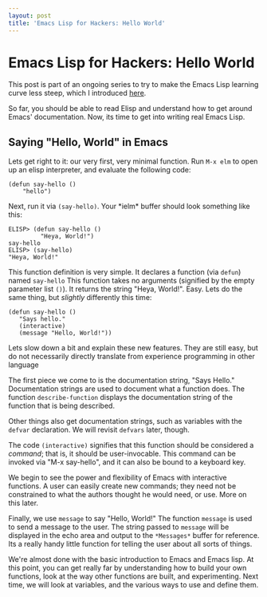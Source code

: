 ```yaml
---
layout: post
title: 'Emacs Lisp for Hackers: Hello World'
---
```


# Emacs Lisp for Hackers: Hello World #

This post is part of an ongoing series to try to make the Emacs Lisp
learning curve less steep, which I introduced [here][elisp introduction].


So far, you should be able to read Elisp and understand how to get
around Emacs' documentation. Now, its time to get into writing real
Emacs Lisp. 


## Saying "Hello, World" in Emacs ##

Lets get right to it: our very first, very minimal function. Run `M-x
elm` to open up an 
elisp interpreter, and evaluate the following code: 

    (defun say-hello ()
        "hello")

Next, run it via `(say-hello)`. Your \*ielm\* buffer should look
something like this:


    ELISP> (defun say-hello ()
             "Heya, World!")
    say-hello
    ELISP> (say-hello)
    "Heya, World!"


This function definition is very simple. 
It declares a function (via `defun`) named
`say-hello`
This function takes no arguments (signified by the empty parameter
list `()`). 
It returns the string "Heya, World!". Easy. 
Lets do the same thing, but *slightly* differently this time: 

    (defun say-hello ()
       "Says hello."
       (interactive)
       (message "Hello, World!"))

Lets slow down a bit and explain these new features. They are still
easy, but do not necessarily directly translate from experience
programming in other language

The first piece we come to is the documentation string, "Says Hello."
Documentation strings are used to document what a function does. The
function `describe-function` displays the documentation string of the
function that is being described.

Other things also get documentation strings, such as variables with
the `defvar` declaration. We will revisit `defvars` later, though. 

The code `(interactive)` signifies that this function should be
considered a *command*; that is, it should be user-invocable. This
command can be invoked via "M-x say-hello", and it can also be bound
to a keyboard key.

We begin to see the power and flexibility of Emacs with interactive
functions. A user can easily create new commands; they need not be
constrained to what the authors thought he would need, or use. More on
this later. 

Finally, we use `message` to say "Hello, World!" The function
`message` is used to send a message to the user. The string passed
 to `message` will be displayed in the echo area and output to the
 `*Messages*` buffer for reference. Its a really handy little function
for telling the user about all sorts of things. 



We're almost done with the basic introduction to Emacs and Emacs
lisp. At this point, you can get really far by understanding how to
build your own functions, look at the way other functions are built,
and experimenting. Next time, we will look at variables, and the
various ways to use and define them. 




[elisp introduction]: /2012/08/28/the-little-emacs-lisp-book-for-hackers.html
